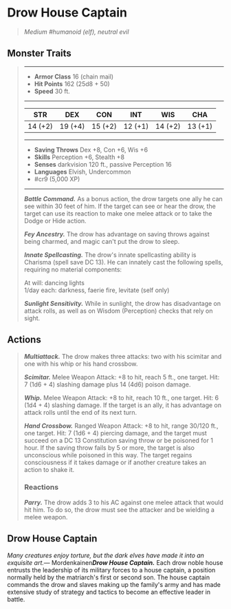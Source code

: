 # Drow House Captain
>*Medium #humanoid (elf), neutral evil*
## Monster Traits
>___
>- **Armor Class** 16 (chain mail)
>- **Hit Points** 162 (25d8 + 50)
>- **Speed** 30 ft.
>___
>|STR|DEX|CON|INT|WIS|CHA|
>|:---:|:---:|:---:|:---:|:---:|:---:|
>|14 (+2)|19 (+4)|15 (+2)|12 (+1)|14 (+2)|13 (+1)|
>___
>- **Saving Throws** Dex +8, Con +6, Wis +6
>- **Skills** Perception +6, Stealth +8
>- **Senses** darkvision 120 ft., passive Perception 16
>- **Languages** Elvish, Undercommon
>- #cr9 (5,000 XP)
>___
>***Battle Command.*** As a bonus action, the drow targets one ally he can see within 30 feet of him. If the target can see or hear the drow, the target can use its reaction to make one melee attack or to take the Dodge or Hide action.  
>
>***Fey Ancestry.*** The drow has advantage on saving throws against being charmed, and magic can't put the drow to sleep.  
>
>***Innate Spellcasting.*** The drow's innate spellcasting ability is Charisma (spell save DC 13). He can innately cast the following spells, requiring no material components:  
>
>At will: dancing lights  
>1/day each: darkness, faerie fire, levitate (self only)  
>
>
>***Sunlight Sensitivity.*** While in sunlight, the drow has disadvantage on attack rolls, as well as on Wisdom (Perception) checks that rely on sight.  
>
## Actions
>***Multiattack.*** The drow makes three attacks: two with his scimitar and one with his whip or his hand crossbow.  
>
>***Scimitar.*** Melee Weapon Attack: +8 to hit, reach 5 ft., one target. Hit: 7 (1d6 + 4) slashing damage plus 14 (4d6) poison damage.  
>
>***Whip.*** Melee Weapon Attack: +8 to hit, reach 10 ft., one target. Hit: 6 (1d4 + 4) slashing damage. If the target is an ally, it has advantage on attack rolls until the end of its next turn.  
>
>***Hand Crossbow.*** Ranged Weapon Attack: +8 to hit, range 30/120 ft., one target. Hit: 7 (1d6 + 4) piercing damage, and the target must succeed on a DC 13 Constitution saving throw or be poisoned for 1 hour. If the saving throw fails by 5 or more, the target is also unconscious while poisoned in this way. The target regains consciousness if it takes damage or if another creature takes an action to shake it.  
>
>### Reactions
>***Parry.*** The drow adds 3 to his AC against one melee attack that would hit him. To do so, the drow must see the attacker and be wielding a melee weapon.
## Drow House Captain
*Many creatures enjoy torture, but the dark elves have made it into an exquisite art.*— Mordenkainen***Drow House Captain.*** Each drow noble house entrusts the leadership of its military forces to a house captain, a position normally held by the matriarch's first or second son. The house captain commands the drow and slaves making up the family's army and has made extensive study of strategy and tactics to become an effective leader in battle.